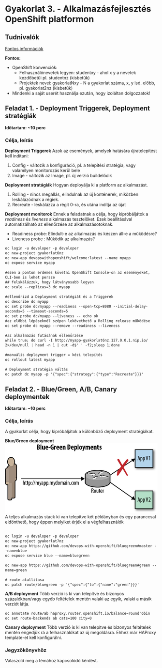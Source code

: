 # Gyakorlat 3. - Alkalmazásfejlesztés OpenShift platformon

## Tudnivalók
[Fontos információk](Tudnivalok.md)

**Fontos:**
- OpenShift konvenciók:
  - Felhasználónevetek legyen: studentxy - ahol x y a nevetek kezdőbetűi pl. studentnz (kisbetűk)
  - Projektek nevei: gyakorlatNxy - N a gyakorlat száma,  x, y lsd. előbb, pl. gyakorlat2nz (kisbetűk)
- Mindenki a saját userét használja ezután, hogy izoláltan dolgozzatok!

## Feladat 1. - Deployment Triggerek, Deployment stratégiák
**Időtartam: ~10 perc**

### Célja, leírás

**Deployment Triggerek**
Azok az események, amelyek hatására újratelepítést kell indítani:
1. Config - változik a konfiguráció, pl. a telepítési stratégia, vagy valamilyen monitorozás kerül bele
2. Image  - változik az Image, pl. új verzió buildelődik

**Deployment stratágiák**
Hogyan deployálja ki a platform az alkalmazást.
1. Rolling  - nincs megállás, elindulnak az új konténerek, miközben leskálázódnak a régiek.
2. Recreate - leskálázza a régit 0-ra, és utána indítja az újat  

**Deployment monitorok**
Ennek a feladatnak a célja, hogy kipróbáljátok a _readiness_ és _liveness_ alkalmazás tesztelőket.
Ezek beállításával automatizálható az ellenőrzése az alkalmazásotoknak.
- Readiness probe: Elindult-e az alkalmazás és készen áll-e a működésre?
- Liveness probe : Működik az alkalmazás?


```shell
oc login -u developer -p developer
oc new-project gyakorlat6nz
oc new-app devopswithopenshift/welcome:latest --name myapp
oc expose service myapp

#ezen a ponton érdemes követni OpenShift Console-on az eseményeket, CLI-ben is lehet persze
## felskálázzuk, hogy látványosabb legyen
oc scale --replicas=3 dc myapp

#ellenőrizd a Deployment stratégiát és a Triggerek
oc describe dc myapp
oc set probe dc/myapp --readiness --open-tcp=8080 --initial-delay-seconds=5 --timeout-seconds=5
oc set probe dc/myapp --liveness -- echo ok
#az előbbi lépéseknél szépen lekövethető a Rolling release működése
oc set probe dc myapp --remove --readiness --liveness

#az alkalmazás futásának ellenőrzése
while true; do curl -I http://myapp-gyakorlat6nz.127.0.0.1.nip.io/ 2>/dev/null | head -n 1 | cut -d$' ' -f2;sleep 1;done

#manuális deployment trigger = kézi telepítés
oc rollout latest myapp

# Deployment stratégia váltás
oc patch dc myapp -p '{"spec":{"strategy":{"type":"Recreate"}}}'
```

## Feladat 2. - Blue/Green, A/B, Canary deploymentek
**Időtartam: ~10 perc**

### Célja, leírás
A gyakorlat célja, hogy kipróbáljátok a különböző deployment stratégiákat.

**Blue/Green deployment**
![XaaS](../common/images/abdeployment.png)
A teljes alkalmazás stack ki van telepítve két példányban és egy paranccsal eldönthető, hogy éppen melyiket érjék el a végfelhasználók
```shell

oc login -u developer -p developer
oc new-project gyakorlat7nz
oc new-app https://github.com/devops-with-openshift/bluegreen#master --name=blue
oc expose service blue --name=bluegreen

oc new-app https://github.com/devops-with-openshift/bluegreen#green --name=green

# route atallitasa
oc patch route/bluegreen -p '{"spec":{"to":{"name":"green"}}}'

```
**A/B deployment**
Több verzió is ki van telepítve és bizonyos százalékban/vagy egyéb feltételek mentén valaki az egyik, valaki a másik verziót látja.
```shell
oc annotate route/ab haproxy.router.openshift.io/balance=roundrobin
oc set route-backends ab cats=100 city=0
```
**Canary deployment**
Több verzió is ki van telepítve és bizonyos feltételek mentén engedjük rá a felhasználókat az új megoldásra. Ehhez már HAProxy template-et kell konfigurálni.


### Jegyzőkönyvhöz
Válaszold meg a témához kapcsolódó kérdést.
